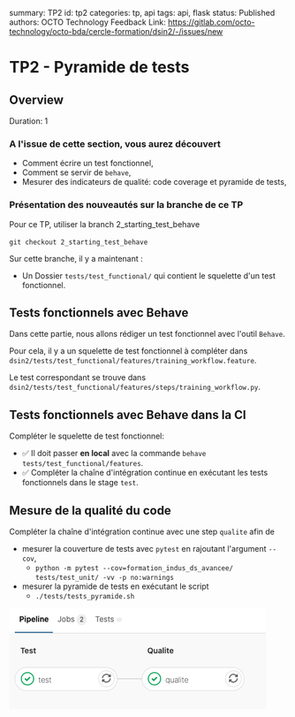 summary: TP2
id: tp2
categories: tp, api
tags: api, flask
status: Published
authors: OCTO Technology
Feedback Link: https://gitlab.com/octo-technology/octo-bda/cercle-formation/dsin2/-/issues/new

# TP2 - Pyramide de tests

## Overview
Duration: 1

### A l'issue de cette section, vous aurez découvert

- Comment écrire un test fonctionnel,
- Comment se servir de `behave`,
- Mesurer des indicateurs de qualité: code coverage et pyramide de tests,

### Présentation des nouveautés sur la branche de ce TP

Pour ce TP, utiliser la branch 2_starting_test_behave

`git checkout 2_starting_test_behave`

Sur cette branche, il y a maintenant : 
- Un Dossier `tests/test_functional/` qui contient le squelette d'un test fonctionnel.

## Tests fonctionnels avec Behave

Dans cette partie, nous allons rédiger un test fonctionnel avec l'outil `Behave`.

Pour cela, il y a un squelette de test fonctionnel à compléter dans `dsin2/tests/test_functional/features/training_workflow.feature`.

Le test correspondant se trouve dans `dsin2/tests/test_functional/features/steps/training_workflow.py`.

## Tests fonctionnels avec Behave dans la CI

Compléter le squelette de test fonctionnel:

- ✅ Il doit passer **en local** avec la commande `behave tests/test_functional/features`.
- ✅ Compléter la chaîne d'intégration continue en exécutant les tests fonctionnels dans le stage `test`.

## Mesure de la qualité du code

Compléter la chaîne d'intégration continue avec une step `qualite` afin de

- mesurer la couverture de tests avec `pytest` en rajoutant l'argument `--cov`,
  - `python -m pytest --cov=formation_indus_ds_avancee/ tests/test_unit/ -vv -p no:warnings`
- mesurer la pyramide de tests en exécutant le script
  - `./tests/tests_pyramide.sh`

![test+qualite](./docs/tp2/pipeline-test-qualite-vert.png)
